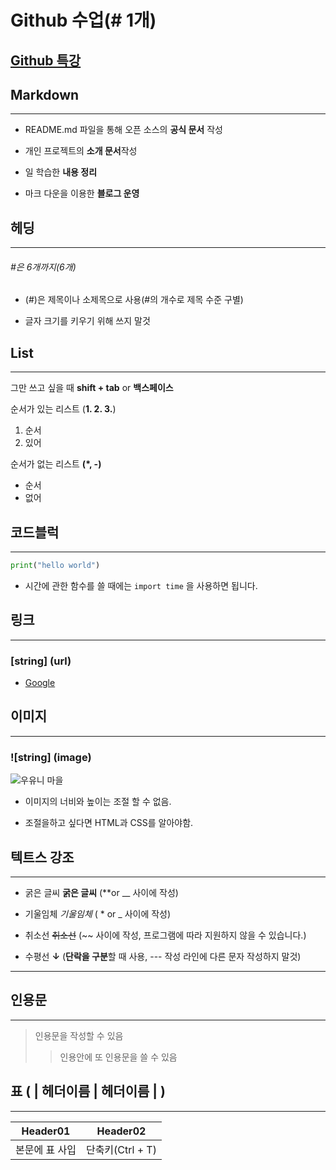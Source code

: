 # Github 수업(# 1개)

## [Github 특강](https://hphk.notion.site/Git-Github-fb05af3db30a4b9c9a91b530ea78f067)

## Markdown

---

* README.md 파일을 통해 오픈 소스의 **공식 문서** 작성

* 개인 프로젝트의 **소개 문서**작성

* 일 학습한 **내용 정리**

* 마크 다운을 이용한 **블로그 운영**

## 헤딩

---

###### #은 6개까지(6개)

- (#)은 제목이나 소제목으로 사용(#의 개수로 제목 수준 구별)

- 글자 크기를 키우기 위해 쓰지 말것

## List 

---

그만 쓰고 싶을 때 **shift + tab** or  **백스페이스**

순서가 있는 리스트 (**1. 2. 3.**)

1. 순서
2. 있어

순서가 없는 리스트 **(*, -)**

- 순서
- 없어

## 코드블럭 

---

```python
print("hello world")
```

* 시간에 관한 함수를 쓸 때에는 `import time` 을 사용하면 됩니다.



## 링크

---

### [string] (url)

* [Google](https://google.com)



## 이미지

---

### ![string] (image)

![우유니 마을](markdown.assets/우유니.jpg)

* 이미지의 너비와 높이는 조절 할 수 없음.

* 조절을하고 싶다면 HTML과 CSS를 알아야함.



## 텍트스 강조

----

* 굵은 글씨 __굵은 글씨__ (**or __ 사이에 작성)

* 기울임체 _기울임체_ ( * or _ 사이에 작성)

* 취소선 ~~취소선~~ (~~ 사이에 작성, 프로그램에 따라 지원하지 않을 수 있습니다.)

* 수평선      **↓**       (**단락을 구분**할 때 사용, --- 작성 라인에 다른 문자 작성하지 말것)

---



## 인용문

---

> 인용문을 작성할 수 있음
>
> > 인용안에 또 인용문을 쓸 수 있음



## 표 ( | 헤더이름 | 헤더이름 | )

---

|    Header01    |     Header02     |
| :------------: | :--------------: |
| 본문에 표 사입 | 단축키(Ctrl + T) |









